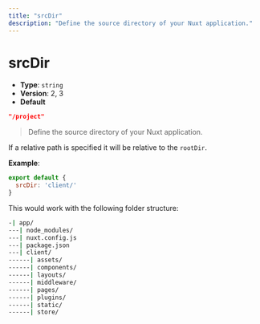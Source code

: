 ```yaml
---
title: "srcDir"
description: "Define the source directory of your Nuxt application."
---
```

# srcDir

- **Type**: `string`
- **Version**: 2, 3
- **Default**
```json
"/project"
```

> Define the source directory of your Nuxt application.

If a relative path is specified it will be relative to the `rootDir`.

**Example**:
```js
export default {
  srcDir: 'client/'
}
```
This would work with the following folder structure:
```bash
-| app/
---| node_modules/
---| nuxt.config.js
---| package.json
---| client/
------| assets/
------| components/
------| layouts/
------| middleware/
------| pages/
------| plugins/
------| static/
------| store/
```